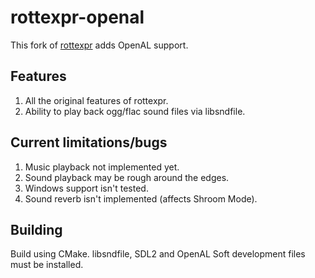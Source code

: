 # rottexpr-openal

This fork of [rottexpr](https://github.com/LTCHIPS/rottexpr) adds OpenAL support.

## Features

1. All the original features of rottexpr.
2. Ability to play back ogg/flac sound files via libsndfile.

## Current limitations/bugs

1. Music playback not implemented yet.
2. Sound playback may be rough around the edges.
3. Windows support isn't tested.
4. Sound reverb isn't implemented (affects Shroom Mode).

## Building

Build using CMake. libsndfile, SDL2 and OpenAL Soft development files must be installed.
